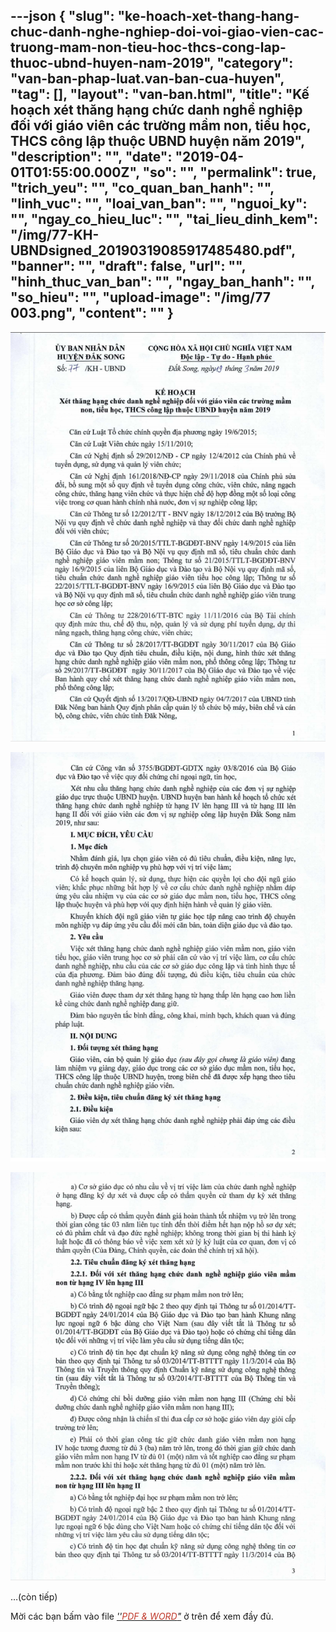 ---json
{
    "slug": "ke-hoach-xet-thang-hang-chuc-danh-nghe-nghiep-doi-voi-giao-vien-cac-truong-mam-non-tieu-hoc-thcs-cong-lap-thuoc-ubnd-huyen-nam-2019",
    "category": "van-ban-phap-luat.van-ban-cua-huyen",
    "tag": [],
    "layout": "van-ban.html",
    "title": "Kế hoạch xét thăng hạng chức danh nghề nghiệp đối với giáo viên các trường  mầm non, tiểu học, THCS công lập thuộc UBND huyện năm 2019",
    "description": "",
    "date": "2019-04-01T01:55:00.000Z",
    "so": "",
    "permalink": true,
    "trich_yeu": "",
    "co_quan_ban_hanh": "",
    "linh_vuc": "",
    "loai_van_ban": "",
    "nguoi_ky": "",
    "ngay_co_hieu_luc": "",
    "tai_lieu_dinh_kem": "/img/77-KH-UBNDsigned_20190319085917485480.pdf",
    "banner": "",
    "draft": false,
    "url": "",
    "hinh_thuc_van_ban": "",
    "ngay_ban_hanh": "",
    "so_hieu": "",
    "upload-image": "/img/77 003.png",
    "__content__": ""
}
---
<p><img alt="" src="/img/77 001.png" /></p>

<p><img alt="" src="/img/77 002.png" /></p>

<p><img alt="" src="/img/77 003.png" /></p>

<p>&hellip;(c&ograve;n tiếp)</p>

<p>Mời c&aacute;c bạn&nbsp;bấm v&agrave;o file&nbsp;<u><em>&#39;&#39;<span style="color:#c0392b">PDF &amp; WORD</span>&quot;</em></u>&nbsp;ở tr&ecirc;n để xem đầy đủ.</p>
